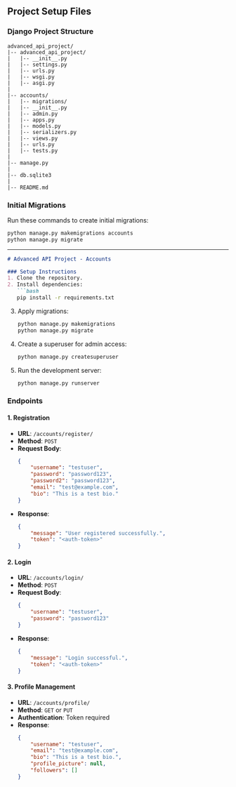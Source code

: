 ## Project Setup Files

### **Django Project Structure**
```
advanced_api_project/
|-- advanced_api_project/
|   |-- __init__.py
|   |-- settings.py
|   |-- urls.py
|   |-- wsgi.py
|   |-- asgi.py
|
|-- accounts/
|   |-- migrations/
|   |-- __init__.py
|   |-- admin.py
|   |-- apps.py
|   |-- models.py
|   |-- serializers.py
|   |-- views.py
|   |-- urls.py
|   |-- tests.py
|
|-- manage.py
|
|-- db.sqlite3
|
|-- README.md
```

### **Initial Migrations**
Run these commands to create initial migrations:
```bash
python manage.py makemigrations accounts
python manage.py migrate
```

---


```markdown
# Advanced API Project - Accounts

### Setup Instructions
1. Clone the repository.
2. Install dependencies:
   ```bash
   pip install -r requirements.txt
   ```
3. Apply migrations:
   ```bash
   python manage.py makemigrations
   python manage.py migrate
   ```
4. Create a superuser for admin access:
   ```bash
   python manage.py createsuperuser
   ```
5. Run the development server:
   ```bash
   python manage.py runserver
   ```

### Endpoints

#### 1. Registration
- **URL**: `/accounts/register/`
- **Method**: `POST`
- **Request Body**:
  ```json
  {
      "username": "testuser",
      "password": "password123",
      "password2": "password123",
      "email": "test@example.com",
      "bio": "This is a test bio."
  }
  ```
- **Response**:
  ```json
  {
      "message": "User registered successfully.",
      "token": "<auth-token>"
  }
  ```

#### 2. Login
- **URL**: `/accounts/login/`
- **Method**: `POST`
- **Request Body**:
  ```json
  {
      "username": "testuser",
      "password": "password123"
  }
  ```
- **Response**:
  ```json
  {
      "message": "Login successful.",
      "token": "<auth-token>"
  }
  ```

#### 3. Profile Management
- **URL**: `/accounts/profile/`
- **Method**: `GET` or `PUT`
- **Authentication**: Token required
- **Response**:
  ```json
  {
      "username": "testuser",
      "email": "test@example.com",
      "bio": "This is a test bio.",
      "profile_picture": null,
      "followers": []
  }
  ```
